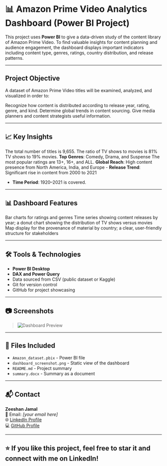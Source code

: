 # 📊 Amazon Prime Video Analytics Dashboard (Power BI Project)

This project uses **Power BI** to give a data-driven study of the content library of Amazon Prime Video. To find valuable insights for content planning and audience engagement, the dashboard displays important indicators including content type, genres, ratings, country distribution, and release patterns.


---

## Project Objective

A dataset of Amazon Prime Video titles will be examined, analyzed, and visualized in order to:

Recognize how content is distributed according to release year, rating, genre, and kind.
Determine global trends in content sourcing.
Give media planners and content strategists useful information.


---

## 📈 Key Insights

The total number of titles is 9,655. The ratio of TV shows to movies is 81% TV shows to 19% movies.
**Top Genres**: Comedy, Drama, and Suspense
The most popular ratings are 13+, 16+, and ALL.
**Global Reach**: High content presence from North America, India, and Europe - **Release Trend**: Significant rise in content from 2000 to 2021
- **Time Period**: 1920–2021 is covered.

---

## 📊 Dashboard Features

Bar charts for ratings and genres
Time series showing content releases by year; a donut chart showing the distribution of TV shows versus movies
Map display for the provenance of material by country; a clear, user-friendly structure for stakeholders

---

## 🛠️ Tools & Technologies

- **Power BI Desktop**
- **DAX and Power Query**
- Data sourced from CSV (public dataset or Kaggle)
- Git for version control
- GitHub for project showcasing

---

## 📷 Screenshots

> ![Dashboard Preview](![image](https://github.com/user-attachments/assets/cb963965-363f-4db5-ac8b-c9b773615692)
)

---

## 📁 Files Included

- `Amazon_dataset.pbix` - Power BI file
- `dashboard_screenshot.png` - Static view of the dashboard
- `README.md` - Project summary
- `summary.docx` - Summary as a document
---

## 📬 Contact

**Zeeshan Jamal**  
📧 Email: *[your email here]*  
🌐 [LinkedIn Profile](https://www.linkedin.com/in/zeeshan-jamal-365/)  
💻 [GitHub Profile](https://github.com/Zeeshan-Jamal-365)

---

## ⭐ If you like this project, feel free to star it and connect with me on LinkedIn!
